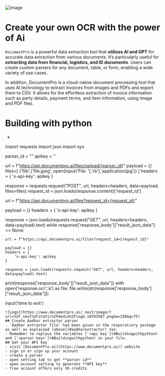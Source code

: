 ![image](https://github.com/Aditya463615/Ai-text-extractor-ocr/assets/87667895/f100d081-772e-4ba6-8aa3-926ad4f42499)
# Create your own OCR with the power of Ai
`DocumentPro` is a powerful data extraction tool that **utilizes AI and GPT** for accurate data extraction from various documents. It’s particularly useful for **extracting data from financial, logistics, and ID documents**. Users can create custom parsers for any document, table, or form, enabling a wide variety of use cases.

In addition, DocumentPro is a cloud-native document processing tool that uses AI technology to extract invoices from images and PDFs and export them to CSV. It allows for the effortless extraction of invoice information such as party details, payment terms, and item information, using image and PDF files.



# Building with python 
- ```python
import requests
import json
import sys

parser_id = "<parser id>"
apikey = '<api key>'

url = f"https://api.documentpro.ai/files/upload/{parser_id}"
payload = {}
files=[
    ('file',('file.jpeg', open(input('File: '),'rb'),'application/jpg'))
]
headers = {
    'x-api-key': apikey
}

response = requests.request("POST", url, headers=headers, data=payload, files=files)
request_id = json.loads(response.content)['request_id']

url = f"https://api.documentpro.ai/files?request_id={request_id}"

payload = {}
headers = {
    'x-api-key': apikey
}

response = json.loads(requests.request("GET", url, headers=headers, data=payload).text)
while response['response_body']["result_json_data"] == None:
    
    url = f"https://api.documentpro.ai/files?request_id={request_id}"

    payload = {}
    headers = {
        'x-api-key': apikey
    }

    response = json.loads(requests.request("GET", url, headers=headers, data=payload).text)

print(response['response_body']["result_json_data"])
with open('response.ocr','a') as file:
    file.write(str(response['response_body']["result_json_data"]))

input('time to exit')
```
![Logo](https://www.documentpro.ai/_next/image/?url=%2F_next%2Fstatic%2Fmedia%2Flogo.10fd3587.png&w=256&q=75)
## Create Aadhar extractor parser 
- `Aadhar extractor file` had been given in the resporatiory package as well as explained [above](#aadharextractor) too.
- Remember to replace the variables [`<api key`](#Buildingwithpython) and [`<parser key>`](#Buildingwithpython) in your file.
## Get your API key
- visit [DocumentPro.ai](https://www.documentpro.ai/) website
- sign in or sign up your account
- create a parser
- open setting tab to get **parser id**
- open account setting to generate **API key**
- free account offers only 30 credits
